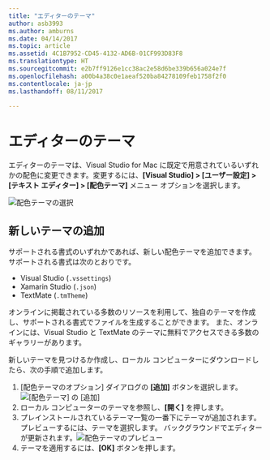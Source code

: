 ```yaml
---
title: "エディターのテーマ"
author: asb3993
ms.author: amburns
ms.date: 04/14/2017
ms.topic: article
ms.assetid: 4C1B7952-CD45-4132-AD6B-01CF993D83F8
ms.translationtype: HT
ms.sourcegitcommit: e2b7ff9126e1cc38ac2e58d6be339b656a024e7f
ms.openlocfilehash: a00b4a38c0e1aeaf520ba84278109feb1758f2f0
ms.contentlocale: ja-jp
ms.lasthandoff: 08/11/2017

---
```


# <a name="editor-themes"></a>エディターのテーマ
エディターのテーマは、Visual Studio for Mac に既定で用意されているいずれかの配色に変更できます。変更するには、**[Visual Studio] > [ユーザー設定] > [テキスト エディター] > [配色テーマ]** メニュー オプションを選択します。

 ![配色テーマの選択](media/source-editor-image17.png)

## <a name="adding-new-themes"></a>新しいテーマの追加

サポートされる書式のいずれかであれば、新しい配色テーマを追加できます。 サポートされる書式は次のとおりです。

* Visual Studio (`.vssettings`)
* Xamarin Studio (`.json`)
* TextMate (`.tmTheme`)

オンラインに掲載されている多数のリソースを利用して、独自のテーマを作成し、サポートされる書式でファイルを生成することができます。 また、オンラインには、Visual Studio と TextMate のテーマに無料でアクセスできる多数のギャラリーがあります。

新しいテーマを見つけるか作成し、ローカル コンピューターにダウンロードしたら、次の手順で追加します。

1. [配色テーマのオプション] ダイアログの **[追加]** ボタンを選択します。   
    ![[配色テーマ] の [追加]](media/source-editor-image20.png)
2. ローカル コンピューターのテーマを参照し、**[開く]** を押します。
3. プレインストールされているテーマ一覧の一番下にテーマが追加されます。 プレビューするには、テーマを選択します。 バックグラウンドでエディターが更新されます。![配色テーマのプレビュー](media/source-editor-image21.png)
4. テーマを適用するには、**[OK]** ボタンを押します。 

